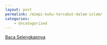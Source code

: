 ```yaml
---
layout: post
permalink: /mimpi-kuku-tercabut-dalam-islam/
categories:
    - Uncategorized
---
```


[Baca Selengkapnya](/06)